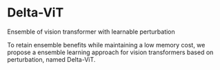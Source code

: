 # Delta-ViT
Ensemble of vision transformer with learnable perturbation

To retain ensemble benefits while maintaining a low memory cost, we propose a ensemble learning approach for vision transformers based on perturbation, named Delta-ViT.
